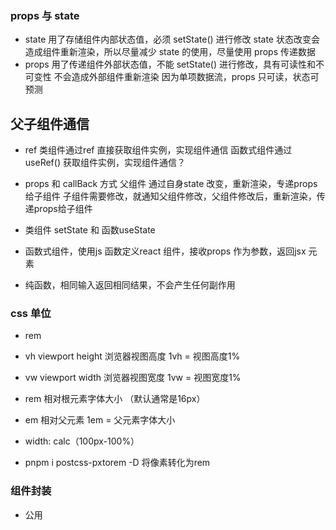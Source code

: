 ### props 与 state
- state 用了存储组件内部状态值，必须 setState() 进行修改
  state 状态改变会造成组件重新渲染，所以尽量减少 state 的使用，尽量使用 props 传递数据
- props 用了传递组件外部状态值，不能 setState() 进行修改，具有可读性和不可变性
  不会造成外部组件重新渲染
  因为单项数据流，props 只可读，状态可预测

## 父子组件通信
- ref 类组件通过ref 直接获取组件实例，实现组件通信
  函数式组件通过 useRef() 获取组件实例，实现组件通信？
- props 和 callBack 方式
  父组件 通过自身state 改变，重新渲染，专递props给子组件
  子组件需要修改，就通知父组件修改，父组件修改后，重新渲染，传递props给子组件

- 类组件 setState 和 函数useState 

- 函数式组件，使用js 函数定义react 组件，接收props 作为参数，返回jsx 元素
- 纯函数，相同输入返回相同结果，不会产生任何副作用

### css 单位
- rem 
- vh viewport height 浏览器视图高度 1vh = 视图高度1%
- vw viewport width 浏览器视图宽度 1vw = 视图宽度1%
- rem 相对根元素<html>字体大小 （默认通常是16px）
- em 相对父元素 1em = 父元素字体大小

- width: calc（100px-100%）
- pnpm i postcss-pxtorem -D 将像素转化为rem

### 组件封装
- 公用